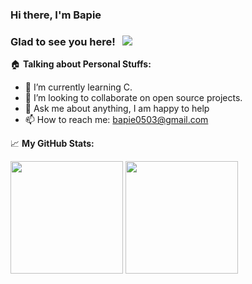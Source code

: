 ### Hi there, I'm Bapie

<!-- [![Twitter Badge](https://img.shields.io/badge/-Twitter-00acee?style=flat-square&logo=Twitter&logoColor=white)](https://twitter.com/JohnSanpe) -->
<!-- [![Telegram Badge](https://img.shields.io/badge/-Telegram-0088cc?style=flat-square&logo=Telegram&logoColor=white)](https://t.me/John_sanpe) -->

### Glad to see you here! &nbsp; ![](https://visitor-badge.glitch.me/badge?page_id=xiaopan24)

:house: **Talking about Personal Stuffs:**

<!-- - 🔭 I’m currently working in repository lightcore. -->
- 🌱 I’m currently learning C.
- 👯 I’m looking to collaborate on open source projects.
- 💬 Ask me about anything, I am happy to help
- 📫 How to reach me: bapie0503@gmail.com

📈 **My GitHub Stats:**

<p>
  <img height="180em" src="https://github-readme-stats.vercel.app/api?username=xiaopan24&show_icons=true&hide_border=true&&count_private=true&include_all_commits=true" />
  <img height="180em" src="https://github-readme-stats.vercel.app/api/top-langs/?username=xiaopan24&exclude_repo=KNN-Image-Classification&show_icons=true&hide_border=true&layout=compact&langs_count=8"/>
</p>
